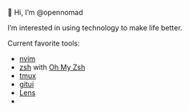 👋 Hi, I’m @opennomad

I’m interested in using technology to make life better.

<!---
opennomad/opennomad is a ✨ special ✨ repository because its `README.md` (this file) appears on your GitHub profile.
You can click the Preview link to take a look at your changes.
--->

Current favorite tools:
- [nvim](https://neovim.io/)
- [zsh](https://sourceforge.net/projects/zsh/) with [Oh My Zsh](https://ohmyz.sh/)
- [tmux](https://github.com/tmux/tmux)
- [gitui](https://github.com/Extrawurst/gitui)
- [Lens](https://k8slens.dev/)
- 
